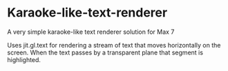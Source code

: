 # Karaoke-like-text-renderer
A very simple karaoke-like text renderer solution for Max 7

Uses jit.gl.text for rendering a stream of text that moves horizontally on the screen. 
When the text passes by a transparent plane that segment is highlighted.
